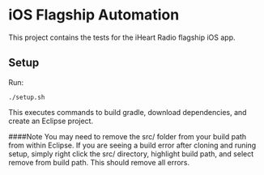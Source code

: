 # iOS Flagship Automation
This project contains the tests for the iHeart Radio flagship iOS app. 

## Setup 
Run:

	./setup.sh
	
This executes commands to build gradle, download dependencies, and create an Eclipse project. 

####Note
You may need to remove the src/ folder from your build path from within Eclipse. If you are seeing a build error after cloning and runing setup, simply right click the src/ directory, highlight build path, and select remove from build path. This should remove all errors.

